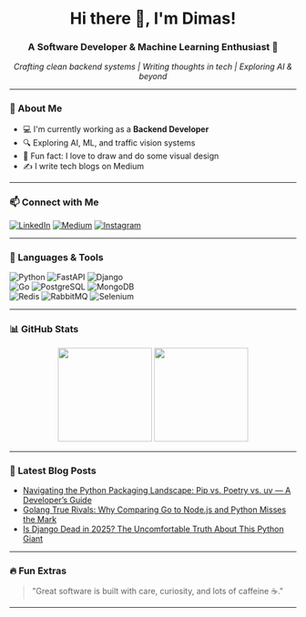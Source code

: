 <h1 align="center">Hi there 👋, I'm Dimas!</h1>
<h3 align="center">A Software Developer & Machine Learning Enthusiast 🚀</h3>

<p align="center">
  <em>Crafting clean backend systems | Writing thoughts in tech | Exploring AI & beyond</em>
</p>

---

### 🌱 About Me

- 💻 I'm currently working as a **Backend Developer**
- 🔍 Exploring AI, ML, and traffic vision systems
- 🎨 Fun fact: I love to draw and do some visual design
- ✍️ I write tech blogs on Medium

---

### 📫 Connect with Me

[![LinkedIn][Linkedin]][linkedin-url]
[![Medium][Medium]][medium-url]
[![Instagram][Instagram]][instagram-url]

---

### 🧰 Languages & Tools

![Python][Python] ![FastAPI][Fastapi] ![Django][Django]  
![Go][Golang] ![PostgreSQL][Postgresql] ![MongoDB][Mongodb]  
![Redis][Redis] ![RabbitMQ][Rabbitmq] ![Selenium][Selenium]  

---

### 📊 GitHub Stats

<p align="center">
  <img src="https://github-readme-stats.vercel.app/api?username=dimasyotama&show_icons=true&theme=shadow_blue&hide=prs" height="165px"/>
  <img src="https://github-readme-stats.vercel.app/api/top-langs/?username=dimasyotama&layout=compact&theme=shadow_blue" height="165px"/>
</p>

---

### 📝 Latest Blog Posts

<!-- BLOG-POST-LIST:START -->
- [Navigating the Python Packaging Landscape: Pip vs. Poetry vs. uv — A Developer’s Guide](https://dimasyotama.medium.com/navigating-the-python-packaging-landscape-pip-vs-poetry-vs-uv-a-developers-guide-49a9c93caf9c)
- [Golang True Rivals: Why Comparing Go to Node.js and Python Misses the Mark](https://dimasyotama.medium.com/golangs-true-rivals-why-comparing-go-to-node-js-and-python-misses-the-mark-414935ec7284)
- [Is Django Dead in 2025? The Uncomfortable Truth About This Python Giant](https://dimasyotama.medium.com/is-django-dead-in-2025-the-uncomfortable-truth-about-this-python-giant-31285dcfac50)
<!-- BLOG-POST-LIST:END -->

---

### 🔥 Fun Extras

> "Great software is built with care, curiosity, and lots of caffeine ☕."

---

<!-- ICON DEFINITIONS -->
[Python]: https://img.shields.io/badge/python-3670A0?style=for-the-badge&logo=python&logoColor=ffdd54  
[Fastapi]: https://img.shields.io/badge/FastAPI-009688?style=for-the-badge&logo=FastAPI&logoColor=white  
[Django]: https://img.shields.io/badge/django-%23092E20.svg?style=for-the-badge&logo=django&logoColor=white  
[Golang]: https://img.shields.io/badge/go-%2300ADD8.svg?style=for-the-badge&logo=go&logoColor=white  
[Postgresql]: https://img.shields.io/badge/postgres-%23316192.svg?style=for-the-badge&logo=postgresql&logoColor=white  
[Mongodb]: https://img.shields.io/badge/MongoDB-%234ea94b.svg?style=for-the-badge&logo=mongodb&logoColor=white  
[Redis]: https://img.shields.io/badge/redis-%23DD0031.svg?style=for-the-badge&logo=redis&logoColor=white  
[Rabbitmq]: https://img.shields.io/badge/Rabbitmq-FF6600?style=for-the-badge&logo=rabbitmq&logoColor=white  
[Selenium]: https://img.shields.io/badge/-selenium-%43B02A?style=for-the-badge&logo=selenium&logoColor=white  

[Linkedin]: https://img.shields.io/badge/linkedin-%230077B5.svg?style=for-the-badge&logo=linkedin&logoColor=white  
[linkedin-url]: https://www.linkedin.com/in/dimasyotama/

[Medium]: https://img.shields.io/badge/Medium-12100E?style=for-the-badge&logo=medium&logoColor=white  
[medium-url]: https://dimasyotama.medium.com/

[Instagram]: https://img.shields.io/badge/Instagram-%23E4405F.svg?style=for-the-badge&logo=Instagram&logoColor=white  
[instagram-url]: https://www.instagram.com/dimasyotama/
